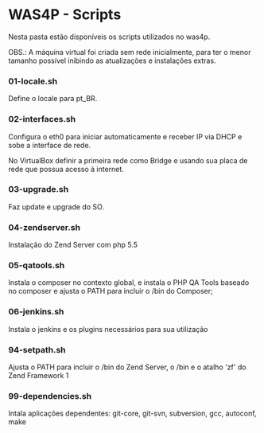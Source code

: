 WAS4P - Scripts
=====
Nesta pasta estão disponíveis os scripts utilizados no was4p.

OBS.: A máquina virtual foi criada sem rede inicialmente, para ter o menor 
tamanho possível inibindo as atualizações e instalações extras.

### 01-locale.sh
Define o locale para pt_BR.

### 02-interfaces.sh
Configura o eth0 para iniciar automaticamente e receber IP via DHCP e sobe a
interface de rede.

No VirtualBox definir a primeira rede como Bridge e usando sua placa de rede
que possua acesso à internet.

### 03-upgrade.sh
Faz update e upgrade do SO.

### 04-zendserver.sh
Instalação do Zend Server com php 5.5

### 05-qatools.sh
Instala o composer no contexto global, e instala o PHP QA Tools baseado no composer e ajusta o PATH para incluir o /bin do Composer;

### 06-jenkins.sh
Instala o jenkins e os plugins necessários para sua utilização

### 94-setpath.sh
Ajusta o PATH para incluir o /bin do Zend Server, o /bin e o atalho 'zf' do Zend Framework 1

### 99-dependencies.sh
Intala aplicações dependentes: git-core, git-svn, subversion, gcc, autoconf, make
